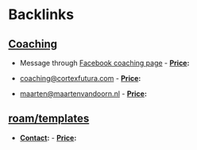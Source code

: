 
# Backlinks
## [Coaching](<Coaching.md>)
- Message through [Facebook coaching page](https://m.me/rjnestorcoach)
            - **[Price](<Price.md>):**

- coaching@cortexfutura.com
            - **[Price](<Price.md>):**

- maarten@maartenvandoorn.nl
            - **[Price](<Price.md>):**

## [roam/templates](<roam/templates.md>)
- **[Contact](<Contact.md>):**
        - **[Price](<Price.md>):**

